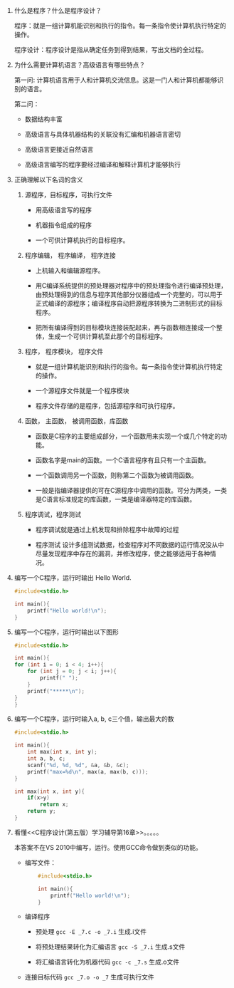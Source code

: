 1. 什么是程序？什么是程序设计？

    程序：就是一组计算机能识别和执行的指令。每一条指令使计算机执行特定的操作。

    程序设计：程序设计是指从确定任务到得到结果，写出文档的全过程。

2. 为什么需要计算机语言？高级语言有哪些特点？

    第一问: 计算机语言用于人和计算机交流信息。这是一门人和计算机都能够识别的语言。

    第二问： 

    * 数据结构丰富
    
    * 高级语言与具体机器结构的关联没有汇编和机器语言密切

    * 高级语言更接近自然语言

    * 高级语言编写的程序要经过编译和解释计算机才能够执行

3. 正确理解以下名词的含义
    
    1. 源程序，目标程序，可执行文件

        * 用高级语言写的程序
        
        * 机器指令组成的程序

        * 一个可供计算机执行的目标程序。

    2. 程序编辑， 程序编译， 程序连接

        * 上机输入和编辑源程序。

        * 用C编译系统提供的预处理器对程序中的预处理指令进行编译预处理，由预处理得到的信息与程序其他部分仪器组成一个完整的，可以用于正式编译的源程序；编译程序自动把源程序转换为二进制形式的目标程序。

        * 把所有编译得到的目标模块连接装配起来，再与函数相连接成一个整体，生成一个可供计算机至此那个的目标程序。

    3. 程序， 程序模块， 程序文件

        * 就是一组计算机能识别和执行的指令。每一条指令使计算机执行特定的操作。

        * 一个源程序文件就是一个程序模块

        * 程序文件存储的是程序，包括源程序和可执行程序。

    4. 函数， 主函数， 被调用函数，库函数

        * 函数是C程序的主要组成部分，一个函数用来实现一个或几个特定的功能。

        * 函数名字是main的函数。一个C语言程序有且只有一个主函数。

        * 一个函数调用另一个函数，则称第二个函数为被调用函数。

        * 一般是指编译器提供的可在C源程序中调用的函数。可分为两类，一类是C语言标准规定的库函数，一类是编译器特定的库函数。

    5. 程序调试，程序测试

        * 程序调试就是通过上机发现和排除程序中故障的过程

        * 程序测试 设计多组测试数据，检查程序对不同数据的运行情况没从中尽量发现程序中存在的漏洞，并修改程序，使之能够适用于各种情况。

4. 编写一个C程序，运行时输出 Hello World.

    ```c
    #include<stdio.h>

    int main(){
        printf("Hello world!\n");
    }
    ```

5. 编写一个C程序，运行时输出以下图形
    
    ```C
    #include<stdio.h>

    int main(){
    for (int i = 0; i < 4; i++){
        for (int j = 0; j < i; j++){
            printf(" ");
        }
        printf("*****\n");
    }
    }
    ```

6. 编写一个C程序，运行时输入a, b, c三个值，输出最大的数

    ```c
    #include<stdio.h>

    int main(){
        int max(int x, int y);
        int a, b, c;
        scanf("%d, %d, %d", &a, &b, &c);
        printf("max=%d\n", max(a, max(b, c)));
    }

    int max(int x, int y){
        if(x>y)
            return x;
        return y;
    }
    ```

7. 看懂\<\<C程序设计(第五版）学习辅导第16章\>\>。。。。。

    本答案不在VS 2010中编写，运行。使用GCC命令做到类似的功能。

    * 编写文件：

        ```c
            #include<stdio.h>

            int main(){
                printf("Hello world!\n");
            }
        ```
    * 编译程序

        * 预处理 `gcc -E _7.c -o _7.i` 生成.i文件

        * 将预处理结果转化为汇编语言 `gcc -S _7.i` 生成.s文件

        * 将汇编语言转化为机器代码 `gcc -c _7.s` 生成.o文件

    * 连接目标代码 `gcc _7.o -o _7` 生成可执行文件
